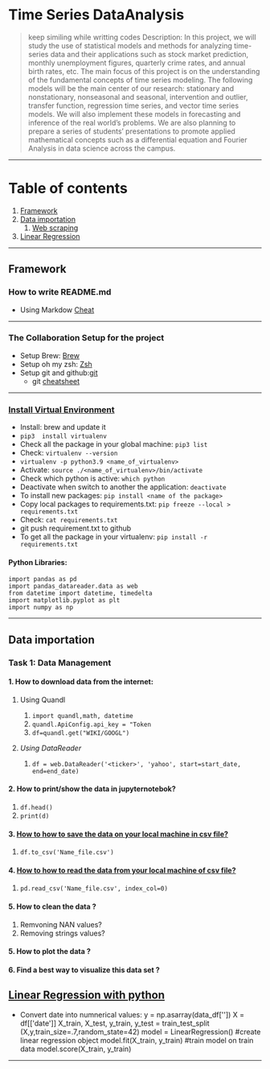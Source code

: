 # Time Series DataAnalysis 
>keep similing while writting codes
>Description: In this project, we will study the use of statistical models and methods for
analyzing time-series data and their applications such as stock market prediction, monthly
unemployment figures, quarterly crime rates, and annual birth rates, etc. The main focus of this
project is on the understanding of the fundamental concepts of time series modeling. The
following models will be the main center of our research: stationary and nonstationary,
nonseasonal and seasonal, intervention and outlier, transfer function, regression time series,
and vector time series models. We will also implement these models in forecasting and
inference of the real world’s problems. We are also planning to prepare a series of students’
presentations to promote applied mathematical concepts such as a differential equation and
Fourier Analysis in data science across the campus.
------------------------------
# Table of contents
1. [Framework](#infrastructure)
2. [Data importation](#Data-importation)
    1. [Web scraping](#Web-scraping)
3. [Linear Regression](#Linear-Regression)

------------------------------------------------------------------
## Framework <a name="infrastructure"></a>

### How to write README.md 
* Using Markdow [Cheat](https://www.markdownguide.org/cheat-sheet/)
-------------------------------------------------------------------

### The Collaboration Setup for the project
* Setup Brew: [Brew](https://brew.sh/)
* Setup oh my zsh: [Zsh](https://www.freecodecamp.org/news/how-to-configure-your-macos-terminal-with-zsh-like-a-pro-c0ab3f3c1156/)
* Setup git and github:[git](https://git-scm.com/book/en/v2/Getting-Started-First-Time-Git-Setup)
    * git [cheatsheet](https://education.github.com/git-cheat-sheet-education.pdf)

----------------------------------------------------------------------------------
### [Install Virtual Environment](https://virtualenv.pypa.io/en/latest/installation.html)
* Install:  brew and update it
* `pip3  install virtualenv`
* Check all the package in your global machine: `pip3 list` 
* Check: `virtualenv --version` 
* `virtualenv -p python3.9 <name_of_virtualenv>`
* Activate: `source ./<name_of_virtualenv>/bin/activate`
* Check which python is active: `which python `
* Deactivate when switch to another the application: `deactivate`
* To install new packages: `pip install <name of the package>`
* Copy local packages to requirements.txt: `pip freeze --local > requirements.txt`
* Check: `cat requirements.txt`
* git push requirement.txt to github
* To get all the package in your virtualenv: `pip install -r requirements.txt`

#### Python Libraries:
    import pandas as pd
    import pandas_datareader.data as web
    from datetime import datetime, timedelta
    import matplotlib.pyplot as plt
    import numpy as np


---------------------------------------------------------------------
## Data importation<a name="Data-importation"></a>

### Task 1: Data Management
#### 1. How to download data from the internet: 
1. Using Quandl
    1. `import quandl,math, datetime`
    2. `quandl.ApiConfig.api_key = "Token`
    3. `df=quandl.get("WIKI/GOOGL")`

2. *Using DataReader*
    1. `df = web.DataReader('<ticker>', 'yahoo', start=start_date, end=end_date)`

#### 2. How to print/show the data in jupyternotebok?
1. `df.head()`
2. `print(d)`
#### 3. [How to how to save the data on your local machine in csv file?](https://pandas.pydata.org/docs/reference/api/pandas.DataFrame.to_csv.html)
1. `df.to_csv('Name_file.csv')`
#### 4. [How to how to read the data from your local machine of csv file?](https://pandas.pydata.org/pandas-docs/stable/reference/api/pandas.read_csv.html)
1. `pd.read_csv('Name_file.csv', index_col=0)`
#### 5. How to clean the data ?
1. Remvoning NAN values?
2. Removing strings values?
#### 5. How to plot the data ?

#### 6. Find a best way to visualize this data set ?


## [Linear Regression with python](https://www.kdnuggets.com/2019/03/beginners-guide-linear-regression-python-scikit-learn.html)<a name="Linear-Regression"></a>

* Convert date into numnerical values:
    y = np.asarray(data_df['<yvalue>'])
    X = df[['date']]
    X_train, X_test, y_train, y_test = train_test_split             
    (X,y,train_size=.7,random_state=42)
    model = LinearRegression() #create linear regression object
    model.fit(X_train, y_train) #train model on train data
    model.score(X_train, y_train)
-------




